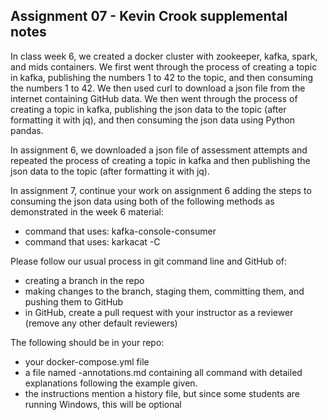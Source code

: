 
## Assignment 07 - Kevin Crook supplemental notes

In class week 6, we created a docker cluster with zookeeper, kafka, spark, and mids containers.  We first went through the process of creating a topic in kafka, publishing the numbers 1 to 42 to the topic, and then consuming the numbers 1 to 42.  We then used curl to download a json file from the internet containing GitHub data.  We then went through the process of creating a topic in kafka, publishing the json data to the topic (after formatting it with jq), and then consuming the json data using Python pandas.

In assignment 6, we downloaded a json file of assessment attempts and repeated the process of creating a topic in kafka and then  publishing the json data to the topic (after formatting it with jq).  

In assignment 7, continue your work on assignment 6 adding the steps to consuming the json data using both of the following methods as demonstrated in the week 6 material:

* command that uses: kafka-console-consumer
* command that uses: karkacat -C

Please follow our usual process in git command line and GitHub of:
* creating a branch in the repo
* making changes to the branch, staging them, committing them, and pushing them to GitHub
* in GitHub, create a pull request with your instructor as a reviewer (remove any other default reviewers)

The following should be in your repo:

* your docker-compose.yml file
* a file named <username>-annotations.md containing all command with detailed explanations following the example given.
* the instructions mention a history file, but since some students are running Windows, this will be optional

